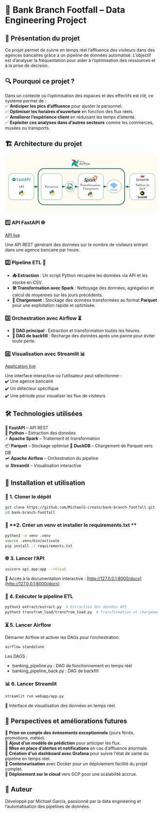 # 🏦 **Bank Branch Footfall – Data Engineering Project**

## 🚀 **Présentation du projet**  
Ce projet permet de suivre en temps réel l’affluence des visiteurs dans des agences bancaires grâce à un pipeline de données automatisé. L’objectif est d’analyser la fréquentation pour aider à l’optimisation des ressources et à la prise de décision.  

## 🔍 **Pourquoi ce projet ?**  
Dans un contexte où l’optimisation des espaces et des effectifs est clé, ce système permet de :  
✅ **Anticiper les pics d’affluence** pour ajuster le personnel.  
✅ **Optimiser les horaires d’ouverture** en fonction des flux réels.  
✅ **Améliorer l’expérience client** en réduisant les temps d’attente.  
✅ **Exploiter ces analyses dans d’autres secteurs** comme les commerces, musées ou transports.  

## 🏗️ **Architecture du projet**  
![data-flow-diagram](data-flow-diagram.png)

### 1️⃣ **API FastAPI** 🌐  
[API live](https://bank-branch-footfall.onrender.com/get_visitor_count?date_time=2025-05-29%2009:05&agency_name=Aix_les_bains_1)

Une API REST générant des données sur le nombre de visiteurs entrant dans une agence bancaire par heure.  

### 2️⃣ **Pipeline ETL** 🔄  
- **📥 Extraction** : Un script Python récupère les données via API et les stocke en CSV.  
- **🛠️ Transformation avec Spark** : Nettoyage des données, agrégation et calcul de moyennes sur les jours précédents.  
- **💾 Chargement** : Stockage des données transformées au format **Parquet** pour une exploitation rapide et optimisée.  

### 3️⃣ **Orchestration avec Airflow** ⏳  
- **📌 DAG principal** : Extraction et transformation toutes les heures.  
- **🔄 DAG de backfill** : Recharge des données après une panne pour éviter toute perte.  

### 4️⃣ **Visualisation avec Streamlit** 📊  
[Application live](https://bank-branch-footfall.streamlit.app/)

Une interface interactive où l’utilisateur peut sélectionner :  
✔️ Une agence bancaire  
✔️ Un détecteur spécifique  
✔️ Une période pour visualiser les flux de visiteurs  

## 🛠 **Technologies utilisées**  
🚀 **FastAPI** – API REST  
🐍 **Python** – Extraction des données  
⚡ **Apache Spark** – Traitement et transformation  
📦 **Parquet** – Stockage optimisé
🦆 **DuckDB** – Chargement de Parquet vers DB   
🛩 **Apache Airflow** – Orchestration du pipeline  
📊 **Streamlit** – Visualisation interactive  

## 📌 **Installation et utilisation**  

### 🚀 **1. Cloner le dépôt**  
```bash
git clone https://github.com/MichaelG-create/bank-branch-footfall.git
cd bank-branch-footfall
```

### 🚀 **2. Créer un venv et installer le requirements.txt **  
```bash
python3 -m venv .venv
source .venv/bin/activate
pip install -r requirements.txt
```

### 🌐 **3. Lancer l’API**  
```bash
uvicorn api.app:app --reload
```
📍 Accès à la documentation interactive : [http://127.0.0.1:8000/docs](http://127.0.0.1:8000/docs)  

### 🔄 **4. Exécuter le pipeline ETL**  
```bash
python3 extract/extract.py  # Extraction des données API
python3 transfrom_load/transfrom_load.py  # Transformation et chargement
```

### ⏳ **5. Lancer Airflow**  
Démarrer Airflow et activer les DAGs pour l’orchestration.  
```bash
airflow standalone
```
Les DAGS : 
- banking_pipeline.py : DAG de fonctionnement en temps réel
- banking_pipeline_back.py : DAG de backfill

### 📊 **6. Lancer Streamlit**  
```bash
streamlit run webapp/app.py
```
📍 Interface de visualisation des données en temps réel.  

## 🔮 **Perspectives et améliorations futures**  
🔹 **Prise en compte des événements exceptionnels** (jours fériés, promotions, météo).  
🔹 **Ajout d’un modèle de prédiction** pour anticiper les flux.  
🔹 **Mise en place d’alertes et notifications** en cas d’affluence anormale.  
🔹 **Création d'un dashboard avec Grafana** pour suivre l'état de santé du pipeline en temps réel.  
🔹 **Conteneurisation** avec Docker pour un déploiement facilité du projet complet.  
🔹 **Déploiement sur le cloud** vers GCP pour une scalabilité accrue.  


## 👤 **Auteur**  
Développé par Michael Garcia, passionné par la data engineering et l’automatisation des pipelines de données.
